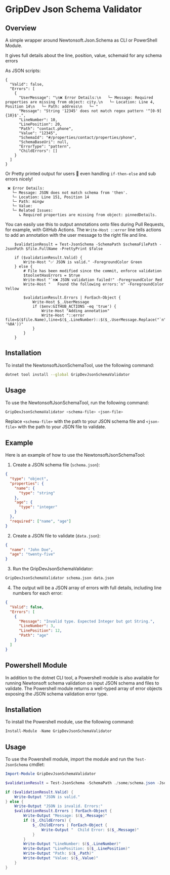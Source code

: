 # GripDev Json Schema Validator

## Overview

A simple wrapper around Newtonsoft.Json.Schema as CLI or PowerShell Module.

It gives full details about the line, position, value, schemaid for any schema errors

As JSON scripts:

```
{
  "Valid": false,
  "Errors": [
    {
      "UserMessage": "\n❌ Error Details:\n   └─ Message: Required properties are missing from object: city.\n   └─ Location: Line 4, Position 14\n   └─ Path: address\n   └─ "
      "Message": "String '12345' does not match regex pattern '^[0-9]{10}$'.",
      "LineNumber": 10,
      "LinePosition": 20,
      "Path": "contact.phone",
      "Value": "12345",
      "SchemaId": "#/properties/contact/properties/phone",
      "SchemaBaseUri": null,
      "ErrorType": "pattern",
      "ChildErrors": []
    }
  ]
}
```

Or Pretty printed output for users 👀 even handling `if-then-else` and sub errors nicely!

```
 ❌ Error Details:
   └─ Message: JSON does not match schema from 'then'.
   └─ Location: Line 151, Position 14
   └─ Path: mingw
   └─ Value: 
   └─ Related Issues:
      ↳ Required properties are missing from object: pinnedDetails.
```

You can easily use this to output annotations onto files during Pull Requests, for example, with GitHub Actions. The `Write-Host ::error` line tells actions to add an annotation with the user message to the right file and line.

```pwsh
    $validationResult = Test-JsonSchema -SchemaPath $schemaFilePath -JsonPath $file.FullName -PrettyPrint $false

    if ($validationResult.Valid) {
        Write-Host "✅ JSON is valid." -ForegroundColor Green
    } else {
        # File has been modified since the commit, enforce validation
        $toolsetHasErrors = $true
        Write-Host "`n❌ JSON validation failed!" -ForegroundColor Red
        Write-Host "   Found the following errors:`n" -ForegroundColor Yellow

        $validationResult.Errors | ForEach-Object {
            Write-Host $_.UserMessage
            if ($env:GITHUB_ACTIONS -eq 'true') {
                Write-Host "Adding annotation"
                Write-Host "::error file=$($file.Name),line=$($_.LineNumber)::$($_.UserMessage.Replace("`n", '%0A'))"
            }
        }
    }
```

## Installation

To install the NewtonsoftJsonSchemaTool, use the following command:

```sh
dotnet tool install --global GripDevJsonSchemaValidator
```

## Usage

To use the NewtonsoftJsonSchemaTool, run the following command:

```sh
GripDevJsonSchemaValidator <schema-file> <json-file>
```

Replace `<schema-file>` with the path to your JSON schema file and `<json-file>` with the path to your JSON file to validate.

## Example

Here is an example of how to use the NewtonsoftJsonSchemaTool:

1. Create a JSON schema file (`schema.json`):

```json
{
  "type": "object",
  "properties": {
    "name": {
      "type": "string"
    },
    "age": {
      "type": "integer"
    }
  },
  "required": ["name", "age"]
}
```

2. Create a JSON file to validate (`data.json`):

```json
{
  "name": "John Doe",
  "age": "twenty-five"
}
```

3. Run the GripDevJsonSchemaValidator:

```sh
GripDevJsonSchemaValidator schema.json data.json
```

4. The output will be a JSON array of errors with full details, including line numbers for each error:

```json
{
  "Valid": false,
  "Errors": [
    {
      "Message": "Invalid type. Expected Integer but got String.",
      "LineNumber": 3,
      "LinePosition": 12,
      "Path": "age"
    }
  ]
}
```

## Powershell Module

In addition to the dotnet CLI tool, a Powershell module is also available for running Newtonsoft schema validation on input JSON schema and files to validate. The Powershell module returns a well-typed array of error objects exposing the JSON schema validation error type.

## Installation

To install the Powershell module, use the following command:

```powershell
Install-Module -Name GripDevJsonSchemaValidator
```

## Usage

To use the Powershell module, import the module and run the `Test-JsonSchema` cmdlet:

```powershell
Import-Module GripDevJsonSchemaValidator

$validationResult = Test-JsonSchema -SchemaPath ./some/schema.json -JsonPath ./data.json

if ($validationResult.Valid) {
    Write-Output "JSON is valid."
} else {
    Write-Output "JSON is invalid. Errors:"
    $validationResult.Errors | ForEach-Object {
        Write-Output "Message: $($_.Message)"
        if ($_.ChildErrors) {
            $_.ChildErrors | ForEach-Object {
                Write-Output "  Child Error: $($_.Message)"
            }
        }
        Write-Output "LineNumber: $($_.LineNumber)"
        Write-Output "LinePosition: $($_.LinePosition)"
        Write-Output "Path: $($_.Path)"
        Write-Output "Value: $($_.Value)"
    }
}
```
